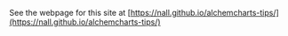 See the webpage for this site at [https://nall.github.io/alchemcharts-tips/](https://nall.github.io/alchemcharts-tips/)
